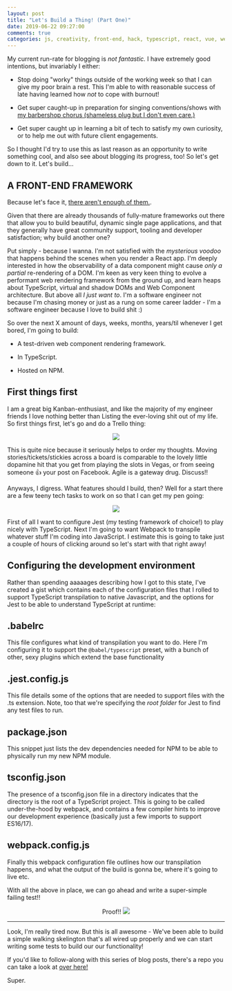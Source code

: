 ```yaml
---
layout: post
title: "Let's Build a Thing! (Part One)"
date: 2019-06-22 09:27:00
comments: true
categories: js, creativity, front-end, hack, typescript, react, vue, web
---
```


My current run-rate for blogging is _not fantastic._ I have extremely good intentions,
but invariably I either:

- Stop doing "worky" things outside of the working week so that I can give my poor brain a rest.
  This I'm able to with reasonable success of late having learned how _not_ to cope with burnout!

- Get super caught-up in preparation for singing conventions/shows with [my barbershop chorus
  (shameless plug but I don't even care.)](https://cottontownchorus.co.uk)

- Get super caught up in learning a bit of tech to satisfy my own curiosity, or to help me out with
  future client engagements.

So I thought I'd try to use this as last reason as an opportunity to write something cool, and
also see about blogging its progress, too! So let's get down to it. Let's build...

## A FRONT-END FRAMEWORK

Because let's face it, [there aren't enough of them.](https://github.com/collections/front-end-javascript-frameworks).

Given that there are already thousands of fully-mature frameworks out there that allow you to build
beautiful, dynamic single page applications, and that they generally have great community support,
tooling and developer satisfaction; why build another one?

Put simply - because I wanna. I'm not satisfied with the _mysterious voodoo_ that happens behind
the scenes when you render a React app. I'm deeply interested in how the observability of a data
component might cause _only a partial_ re-rendering of a DOM. I'm keen as very keen thing to evolve
a performant web rendering framework from the ground up, and learn heaps about TypeScript, virtual
and shadow DOMs and Web Component architecture. But above all _I just want to_. I'm a software
engineer not because I'm chasing money or just as a rung on some career ladder - I'm a software
engineer because I love to build shit :)

So over the next X amount of days, weeks, months, years/til whenever I get bored, I'm going to build:

- A test-driven web component rendering framework.

- In TypeScript.

- Hosted on NPM.

## First things first

I am a great big Kanban-enthusiast, and like the majority of my engineer friends I love nothing
better than Listing the ever-loving shit out of my life. So first things first, let's go and do
a Trello thing:

<center>
    <img src="{{site.url}}/assets/posts/2019-06-22/trello-outline.png">
</center>

This is quite nice because it seriously helps to order my thoughts. Moving stories/tickets/stickies
across a board is comparable to the lovely little dopamine hit that you get from playing the slots
in Vegas, or from seeing someone :thumbsup: your post on Facebook. Agile is a gateway drug. Discuss!!

Anyways, I digress. What features should I build, then? Well for a start there are a few teeny tech
tasks to work on so that I can get my pen going:

<center>
    <img src="{{site.url}}/assets/posts/2019-06-22/trello-tasks.png">
</center>

First of all I want to configure Jest (my testing framework of choice!) to play nicely with
TypeScript. Next I'm going to want Webpack to transpile whatever stuff I'm coding into JavaScript.
I estimate this is going to take just a couple of hours of clicking around so let's start with that
right away!

## Configuring the development environment

Rather than spending aaaaages describing how I got to this state, I've created a gist which contains
each of the configuration files that I rolled to support TypeScript transpilation to native
Javascript, and the options for Jest to be able to understand TypeScript at runtime:

<script src="https://gist.github.com/thesheps/b90357c0a8fb6272d1620660b8966192.js"></script>

## .babelrc

This file configures what kind of transpilation you want to do. Here I'm configuring it to support
the `@babel/typescript` preset, with a bunch of other, sexy plugins which extend the base
functionality

## .jest.config.js

This file details some of the options that are needed to support files with the .ts extension.
Note, too that we're specifying the _root folder_ for Jest to find any test files to run.

## package.json

This snippet just lists the dev dependencies needed for NPM to be able to physically run my new
NPM module.

## tsconfig.json

The presence of a tsconfig.json file in a directory indicates that the directory is the root of a
TypeScript project. This is going to be called under-the-hood by webpack, and contains a few
compiler hints to improve our development experience (basically just a few imports to support
ES16/17).

## webpack.config.js

Finally this webpack configuration file outlines how our transpilation happens, and what the output
of the build is gonna be, where it's going to live etc.

With all the above in place, we can go ahead and write a super-simple failing test!!

<script src="https://gist.github.com/thesheps/25d9ad00079b114b85dc3809eefc5135.js"></script>

<center>
    Proof!!
    <img src="{{site.url}}/assets/posts/2019-06-22/test-output.png">
</center>

<hr>

Look, I'm really tired now. But this is all awesome - We've been able to build a simple walking
skelington that's all wired up properly and we can start writing some tests to build our our
functionality!

If you'd like to follow-along with this series of blog posts, there's a repo you can take a look at
[over here!](https://github.com/thesheps/toy-js)

Super.

